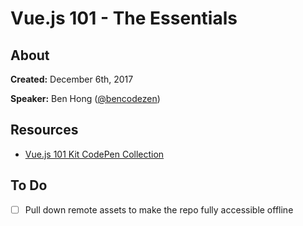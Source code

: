 # Vue.js 101 - The Essentials

## About

**Created:** December 6th, 2017

**Speaker:** Ben Hong ([@bencodezen](https://twitter.com/bencodezen))

## Resources

* [Vue.js 101 Kit CodePen Collection](https://codepen.io/collection/DmRKRB/)

## To Do

* [ ] Pull down remote assets to make the repo fully accessible offline
